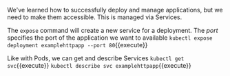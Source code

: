 We've learned how to successfully deploy and manage applications, but we need to make them accessible. This is managed via Services.

The `expose` command will create a new service for a deployment. The _port_ specifies the port of the application we want to available `kubectl expose deployment examplehttpapp --port 80`{{execute}}

Like with Pods, we can get and describe Services `kubectl get svc`{{execute}} `kubectl describe svc examplehttpapp`{{execute}}
